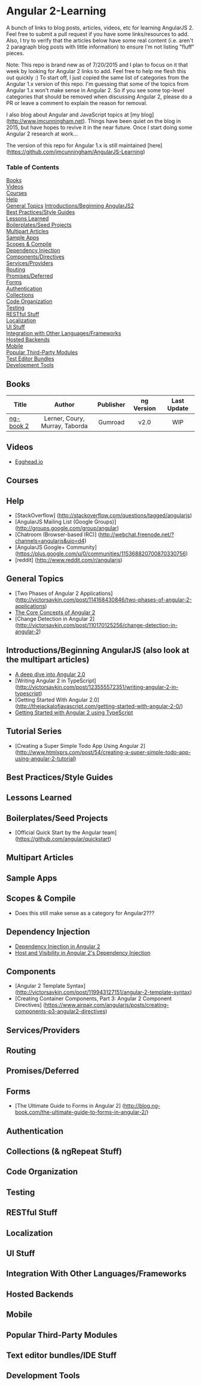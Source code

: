 Angular 2-Learning
==================

A bunch of links to blog posts, articles, videos, etc for learning AngularJS 2. Feel free to submit a pull request if you have some links/resources to add. Also, I try to verify that the articles below have some real content (i.e. aren't 2 paragraph blog posts with little information) to ensure I'm not listing "fluff" pieces. 

Note: This repo is brand new as of 7/20/2015 and I plan to focus on it that week by looking for Angular 2 links to add. Feel free to help me flesh this out quickly :) To start off, I just copied the same list of categories from the Angular 1.x version of this repo. I'm guessing that some of the topics from Angular 1.x won't make sense in Angular 2. So if you see some top-level categories that should be removed when discussing Angular 2, please do a PR or leave a comment to explain the reason for removal.

I also blog about Angular and JavaScript topics at [my blog] (http://www.jmcunningham.net). Things have been quiet on the blog in 2015, but have hopes to revive it in the near future. Once  I start doing some Angular 2 research at work...

The version of this repo for Angular 1.x is still maintained [here] (https://github.com/jmcunningham/AngularJS-Learning)

### Table of Contents
[Books](#books)  
[Videos](#videos)  
[Courses](#courses)   
[Help](#help)  
[General Topics](#general-topics) 
[Introductions/Beginning AngularJS2](#introductionsbeginning-angularjs-also-look-at-the-multipart-articles)  
[Best Practices/Style Guides](#best-practicesstyle-guides)  
[Lessons Learned](#lessons-learned)  
[Boilerplates/Seed Projects](#boilerplatesseed-projects)  
[Multipart Articles](#multipart-articles)  
[Sample Apps](#sample-apps)  
[Scopes & Compile](#scopes--compile)  
[Dependency Injection](#dependency-injection)  
[Components/Directives](#components)  
[Services/Providers](#servicesproviders)  
[Routing](#routing)  
[Promises/Deferred](#promisesdeferred)  
[Forms](#forms)  
[Authentication](#authentication)  
[Collections](#collections--ngrepeat-stuff)  
[Code Organization](#code-organization)  
[Testing](#testing)  
[RESTful Stuff](#restful-stuff)  
[Localization](#localization)  
[UI Stuff](#ui-stuff)  
[Integration with Other Languages/Frameworks](#integration-with-other-languagesframeworks)  
[Hosted Backends](#integration-with-other-languagesframeworks)  
[Mobile](#mobile)  
[Popular Third-Party Modules](#popular-third-party-modules)  
[Test Editor Bundles](#text-editor-bundleside-stuff)  
[Development Tools](#development-tools)  

## Books
| Title                                                                                                                                                   |                  Author                  |       Publisher      |    ng Version    | Last Update |
|---------------------------------------------------------------------------------------------------------------------------------------------------------|:----------------------------------------:|:--------------------:|:----------------:|:-----------:|
| [ng-book 2](https://www.ng-book.com/2/)                                                                                           | Lerner, Coury, Murray, Taborda               | Gumroad             | v2.0  |   WIP  |


## Videos
* [Egghead.io](https://egghead.io/technologies/angular2/)  

## Courses

## Help
* [StackOverflow] (http://stackoverflow.com/questions/tagged/angularjs)  
* [AngularJS Mailing List (Google Groups)] (http://groups.google.com/group/angular)  
* [Chatroom (Browser-based IRC)] (http://webchat.freenode.net/?channels=angularjs&uio=d4)  
* [AngularJS Google+ Community] (https://plus.google.com/u/0/communities/115368820700870330756)  
* [reddit] (http://www.reddit.com/r/angularjs)  

## General Topics
* [Two Phases of Angular 2 Applications] (http://victorsavkin.com/post/114168430846/two-phases-of-angular-2-applications)   
* [The Core Concepts of Angular 2](http://victorsavkin.com/post/118372404541/the-core-concepts-of-angular-2)  
* [Change Detection in Angular 2] (http://victorsavkin.com/post/110170125256/change-detection-in-angular-2)  

## Introductions/Beginning AngularJS (also look at the multipart articles)
* [A deep dive into Angular 2.0](https://www.opencredo.com/2015/07/08/a-deep-dive-into-angular-2-0/)  
* [Writing Angular 2 in TypeScript] (http://victorsavkin.com/post/123555572351/writing-angular-2-in-typescript)  
* [Getting Started With Angular 2.0] (http://thejackalofjavascript.com/getting-started-with-angular-2-0/)  
* [Getting Started with Angular 2 using TypeScript](http://www.sitepoint.com/getting-started-with-angular-2-using-typescript/)

## Tutorial Series
* [Creating a Super Simple Todo App Using Angular 2]   (http://www.htmlxprs.com/post/54/creating-a-super-simple-todo-app-using-angular-2-tutorial)  

## Best Practices/Style Guides

## Lessons Learned

## Boilerplates/Seed Projects
* [Official Quick Start by the Angular team] (https://github.com/angular/quickstart)  

## Multipart Articles

## Sample Apps

## Scopes & Compile
* Does this still make sense as a category for Angular2???

## Dependency Injection
* [Dependency Injection in Angular 2](http://blog.thoughtram.io/angular/2015/05/18/dependency-injection-in-angular-2.html)
* [Host and Visibility in Angular 2's Dependency Injection](http://blog.thoughtram.io/angular/2015/08/20/host-and-visibility-in-angular-2-dependency-injection.html)

## Components
* [Angular 2 Template Syntax] (http://victorsavkin.com/post/119943127151/angular-2-template-syntax)  
* [Creating Container Components, Part 3: Angular 2 Component Directives]   (https://www.airpair.com/angularjs/posts/creating-components-p3-angular2-directives)  

## Services/Providers

## Routing

## Promises/Deferred

## Forms
* [The Ultimate Guide to Forms in Angular 2] (http://blog.ng-book.com/the-ultimate-guide-to-forms-in-angular-2/)  

## Authentication

## Collections (& ngRepeat Stuff)

## Code Organization

## Testing

## RESTful Stuff

## Localization

## UI Stuff

## Integration With Other Languages/Frameworks

## Hosted Backends

## Mobile

## Popular Third-Party Modules

## Text editor bundles/IDE Stuff

## Development Tools
